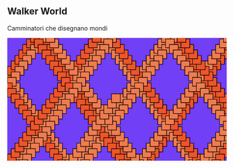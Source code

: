 ## Walker World

Camminatori che disegnano mondi


![the source](https://github.com/Francesca1996/archive/blob/master/Francesca1996/P5/ExP5/WalkerWorld/WalkerWorld.jpg)
